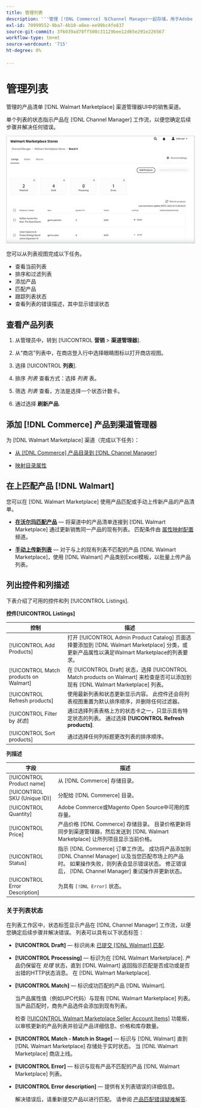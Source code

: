 ```yaml
---
title: 管理列表
description: '''管理 [!DNL Commerce] 与Channel Manager一起存储，用于Adobe Commerce和Magento Open Source。'
exl-id: 70999552-9ba7-4b10-a8ee-ee99bc4fe837
source-git-commit: 3f6039ad78ff500c31129bee12d65e291e226567
workflow-type: tm+mt
source-wordcount: '715'
ht-degree: 0%

---
```


# 管理列表

管理的产品清单 [!DNL Walmart Marketplace] 渠道管理器UI中的销售渠道。

单个列表的状态指示产品在 [!DNL Channel Manager] 工作流，以便您确定后续步骤并解决任何错误。

![连接的销售渠道的列表页面](assets/listings-dashboard-view.png)

您可以从列表视图完成以下任务。

* 查看当前列表
* 排序和过滤列表
* 添加产品
* 匹配产品
* 跟踪列表状态
* 查看列表的错误描述，其中显示错误状态

## 查看产品列表

1. 从管理员中，转到 [!UICONTROL **营销** > **渠道管理器**].

1. 从“商店”列表中，在商店登入行中选择眼睛图标以打开商店视图。

1. 选择 [!UICONTROL **列表**].

1. 排序 *列表* 查看方式：选择 *列表* 表。

1. 筛选 *列表* 查看，方法是选择一个状态计数卡。

1. 通过选择 **刷新产品**.

## 添加 [!DNL Commerce] 产品到渠道管理器

为 [!DNL Walmart Marketplace] 渠道（完成以下任务）：

* [从 [!DNL Commerce] 产品目录到 [!DNL Channel Manager]](add-products-to-channel-store.md)

* [映射目录属性](map-catalog-attributes.md#configure-product-attribute-settings)

## 在上匹配产品 [!DNL Walmart]

您可以在 [!DNL Walmart Marketplace] 使用产品匹配或手动上传新产品的产品清单。

* **[在沃尔玛匹配产品](connect-listings-to-marketplace.md)** — 将渠道中的产品清单连接到 [!DNL Walmart Marketplace] 通过更新销售同一产品的现有列表。 匹配条件由 [属性映射配置](map-catalog-attributes.md) 频道。

* **[手动上传新列表](connect-listings-to-marketplace.md#upload-new-product-listings)** — 对于与上的现有列表不匹配的产品 [!DNL Walmart Marketplace]，使用 [!DNL Walmart] 产品类别Excel模板，以批量上传产品列表。

## 列出控件和列描述

下表介绍了可用的控件和列 [!UICONTROL Listings].

**控件[!UICONTROL Listings]**

| **控制** | **描述** |
|----------------------------------------|-------------------------------------------------------------------------------------------------------------------------------------------------------------------------------------------------------------------|
| [!UICONTROL Add Products] | 打开 [!UICONTROL Admin Product Catalog] 页面选择要添加到 [!DNL Walmart Marketplace] 分类，或更新产品属性以满足Walmart Marketplace的列表要求。 |
| [!UICONTROL Match products on Walmart] | 在 [!UICONTROL Draft] 状态，选择 [!UICONTROL Match products on Walmart] 来检查是否可以添加到现有 [!DNL Walmart Marketplace] 列表。 |
| [!UICONTROL Refresh products] | 使用最新列表和状态更新显示内容。 此控件还会将列表视图重置为默认排序顺序，并删除任何过滤器。 |
| [!UICONTROL Filter by *状态*] | 通过选择列表表格上方的状态卡之一，只显示具有特定状态的列表。 通过选择 **[!UICONTROL Refresh products]**. |
| [!UICONTROL Sort products] | 通过选择任何列标题更改列表的排序顺序。 |


**列描述**

| **字段** | **描述** |
|--------------------------------|-------------------------------------------------------------------------------------------------------------------------------------------------------------------------------------------------------------------------------------------------------------------------------------------------------------------------------------------------------------------|
| [!UICONTROL Product name] | 从 [!DNL Commerce] 存储目录。 |
| [!UICONTROL SKU (Unique ID)] | 分配给 [!DNL Commerce] 目录。 |
| [!UICONTROL  Quantity] | Adobe Commerce或Magento Open Source中可用的库存量。 |
| [!UICONTROL Price] | 产品价格 [!DNL Commerce] 存储目录。 目录价格更新将同步到渠道管理器，然后发送到 [!DNL Walmart Marketplace]  让所列项目显示当前价格。 |
| [!UICONTROL Status] | 指示 [!DNL Commerce] 订单工作流。 成功将产品添加到 [!DNL Channel Manager] 以及当您匹配市场上的产品时。 如果操作失败，则列表会显示错误状态。 修正错误后， [!DNL Channel Manager] 重试操作并更新状态。 |
| [!UICONTROL Error Description] | 为具有 `[!DNL Error]` 状态。 |

### 关于列表状态

在列表工作区中，状态标签显示产品在 [!DNL Channel Manager] 工作流，以便您确定后续步骤并解决错误。 列表可以具有以下状态标签：

* **[!UICONTROL Draft]** — 标识尚未 [已提交 [!DNL Walmart] 匹配](connect-listings-to-marketplace.md#match-products).

* **[!UICONTROL Processing]** — 标识为在 [!DNL Walmart Marketplace]. 产品仍保留在 *处理* 状态，直到 [!DNL Walmart] 返回指示匹配是否成功或是否出错的HTTP状态消息。 在 [!DNL Walmart Marketplace].

* **[!UICONTROL Match]** — 标识成功匹配的产品 [!DNL Walmart].

   当产品属性值（例如UPC代码）与现有 [!DNL Walmart Marketplace] 列表。 当产品匹配时，商务产品选件会添加到现有列表。

   检查 [[!UICONTROL Walmart Marketplace Seller Account Items]](https://seller.walmart.com/items-and-inventory/manage-items) 功能板，以审核更新的产品列表并验证产品详细信息、价格和库存数量。

* **[!UICONTROL Match - Match in Stage]** — 标识与 [!DNL Walmart] 直到 [!DNL Walmart Marketplace] 存储处于实时状态。 当 [!DNL Walmart Marketplace] 商店上线。

* **[!UICONTROL Error]** — 标识与现有产品不匹配的产品 [!DNL Walmart Marketplace] 列表。

* **[!UICONTROL Error description]** — 提供有关列表错误的详细信息。

   解决错误后，请重新提交产品以进行匹配。 请参阅 [产品匹配错误疑难解答](connect-listings-to-marketplace.md#troubleshoot-product-match-errors).
